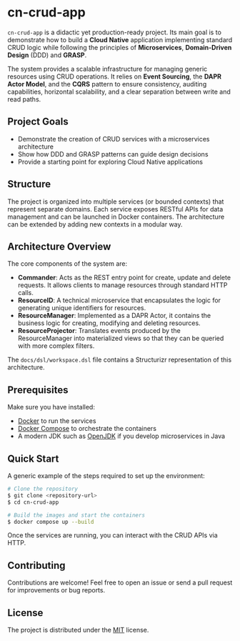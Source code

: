 # cn-crud-app

`cn-crud-app` is a didactic yet production-ready project. Its main goal is to demonstrate how to build a **Cloud Native** application implementing standard CRUD logic while following the principles of **Microservices**, **Domain-Driven Design** (DDD) and **GRASP**.

The system provides a scalable infrastructure for managing generic resources using CRUD operations. It relies on **Event Sourcing**, the **DAPR Actor Model**, and the **CQRS** pattern to ensure consistency, auditing capabilities, horizontal scalability, and a clear separation between write and read paths.

## Project Goals
- Demonstrate the creation of CRUD services with a microservices architecture
- Show how DDD and GRASP patterns can guide design decisions
- Provide a starting point for exploring Cloud Native applications

## Structure
The project is organized into multiple services (or bounded contexts) that represent separate domains. Each service exposes RESTful APIs for data management and can be launched in Docker containers. The architecture can be extended by adding new contexts in a modular way.

## Architecture Overview
The core components of the system are:

- **Commander**: Acts as the REST entry point for create, update and delete requests.
  It allows clients to manage resources through standard HTTP calls.
- **ResourceID**: A technical microservice that encapsulates the logic for generating
  unique identifiers for resources.
- **ResourceManager**: Implemented as a DAPR Actor, it contains the business logic
  for creating, modifying and deleting resources.
 - **ResourceProjector**: Translates events produced by the ResourceManager into
  materialized views so that they can be queried with more complex filters.

The `docs/dsl/workspace.dsl` file contains a Structurizr representation of this architecture.

## Prerequisites
Make sure you have installed:
- [Docker](https://www.docker.com/) to run the services
- [Docker Compose](https://docs.docker.com/compose/) to orchestrate the containers
- A modern JDK such as [OpenJDK](https://openjdk.org/) if you develop microservices in Java

## Quick Start
A generic example of the steps required to set up the environment:

```bash
# Clone the repository
$ git clone <repository-url>
$ cd cn-crud-app

# Build the images and start the containers
$ docker compose up --build
```

Once the services are running, you can interact with the CRUD APIs via HTTP.

## Contributing
Contributions are welcome! Feel free to open an issue or send a pull request for improvements or bug reports.

## License
The project is distributed under the [MIT](LICENSE) license.
